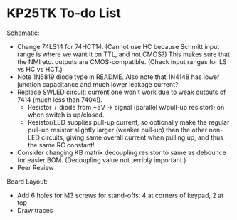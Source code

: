 KP25TK To-do List
=================

Schematic:
- Change 74LS14 for 74HCT14. (Cannot use HC because Schmitt input range is
  where we want it on TTL, and not CMOS?) This makes sure that the NMI etc.
  outputs are CMOS-compatible. (Check input ranges for LS vs HC vs HCT.)
- Note 1N5819 diode type in README. Also note that 1N4148 has lower
  junction capacitance and much lower leakage current?
- Replace SWLED circuit: current one won't work due to weak outputs of 7414
  (much less than 7404!).
  - Resistor + diode from +5V → signal (parallel w/pull-up resistor); on
    when switch is up/closed.
  - Resistor/LED supplies pull-up current, so optionally make the regular
    pull-up resistor slightly larger (weaker pull-up) than the other
    non-LED circuits, giving same overall current when pulling up, and
    thus the same RC constant!
- Consider changing KB matrix decoupling resistor to same as debounce
  for easier BOM. (Decoupling value not terribly important.)
- Peer Review

Board Layout:
- Add 6 holes for M3 screws for stand-offs: 4 at corners of keypad, 2 at top
- Draw traces